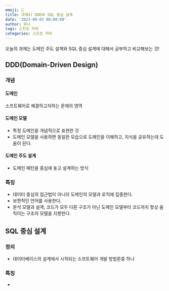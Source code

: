 ```yaml
---
emoji: 🐢
title: 과제5) DDD와 SQL 중심 설계
date: '2023-08-03 00:00:00'
author: 화나
tags: 스진초 자바
categories: 스진초 자바
---
```


오늘의 과제는 도메인 주도 설계와 SQL 중심 설계에 대해서 공부하고 비교해보는 것!

## DDD(Domain-Driven Design)

### 개념

#### 도메인

소프트웨어로 해결하고자하는 문제의 영역

#### 도메인 모델

- 특정 도메인을 개념적으로 표현한 것
- 도메인 모델을 사용하면 동일한 모습으로 도메인을 이해하고, 지식을 공유하는데 도움이 된다.

#### 도메인 주도 설계

- 도메인 패턴을 중심에 놓고 설계하는 방식

### 특징

- 데이터 중심의 접근법이 아니라 도메인의 모델과 로직에 집중한다.
- 보편적인 언어를 사용한다.
- 분석 모델과 설계, 코드가 모두 다른 구조가 아닌 도메인 모델부터 코드까지 항상 움직이는 구조의 모델을 지향한다.

## SQL 중심 설계

### 정의

- 데이터베이스의 설계에서 시작되는 소프트웨어 개발 방법론중 하나

### 특징

-

```toc

```
